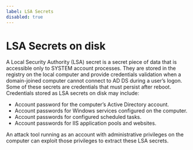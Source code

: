 ```yaml
---
label: LSA Secrets
disabled: true
---
```


# LSA Secrets on disk
A Local Security Authority (LSA) secret is a secret piece of data that is accessible only to SYSTEM account processes. They are stored in the registry on the local computer and provide credentials validation when a domain-joined computer cannot connect to AD DS during a user’s logon. Some of these secrets are credentials that must persist after reboot. Credentials stored as LSA secrets on disk may include:

* Account password for the computer’s Active Directory
account.
* Account passwords for Windows services configured on the
computer.
* Account passwords for configured scheduled tasks.
* Account passwords for IIS application pools and websites.

An attack tool running as an account with administrative privileges on the computer can exploit those privileges to extract these LSA secrets.
